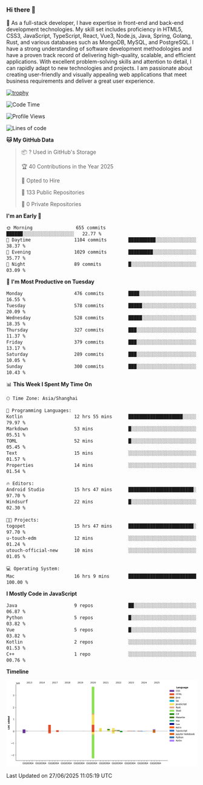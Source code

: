 ### Hi there 👋

🌱 As a full-stack developer, I have expertise in front-end and back-end development technologies. My skill set includes proficiency in HTML5, CSS3, JavaScript, TypeScript, React, Vue3, Node.js, Java, Spring, Golang, Rust, and various databases such as MongoDB, MySQL, and PostgreSQL. I have a strong understanding of software development methodologies and have a proven track record of delivering high-quality, scalable, and efficient applications. With excellent problem-solving skills and attention to detail, I can rapidly adapt to new technologies and projects. I am passionate about creating user-friendly and visually appealing web applications that meet business requirements and deliver a great user experience.

[![trophy](https://github-profile-trophy.vercel.app/?username=elton&rank=SECRET,SSS,SS,S,AAA,AA,A&theme=onedark&no-frame=true&margin-w=10)](https://github.com/ryo-ma/github-profile-trophy)

<!--START_SECTION:waka-->
![Code Time](http://img.shields.io/badge/Code%20Time-1%2C763%20hrs%203%20mins-blue)

![Profile Views](http://img.shields.io/badge/Profile%20Views-0-blue)

![Lines of code](https://img.shields.io/badge/From%20Hello%20World%20I%27ve%20Written-5.8%20million%20lines%20of%20code-blue)

**🐱 My GitHub Data** 

> 📦 ? Used in GitHub's Storage 
 > 
> 🏆 40 Contributions in the Year 2025
 > 
> 💼 Opted to Hire
 > 
> 📜 133 Public Repositories 
 > 
> 🔑 0 Private Repositories 
 > 
**I'm an Early 🐤** 

```text
🌞 Morning                655 commits         ██████░░░░░░░░░░░░░░░░░░░   22.77 % 
🌆 Daytime                1104 commits        ██████████░░░░░░░░░░░░░░░   38.37 % 
🌃 Evening                1029 commits        █████████░░░░░░░░░░░░░░░░   35.77 % 
🌙 Night                  89 commits          █░░░░░░░░░░░░░░░░░░░░░░░░   03.09 % 
```
📅 **I'm Most Productive on Tuesday** 

```text
Monday                   476 commits         ████░░░░░░░░░░░░░░░░░░░░░   16.55 % 
Tuesday                  578 commits         █████░░░░░░░░░░░░░░░░░░░░   20.09 % 
Wednesday                528 commits         █████░░░░░░░░░░░░░░░░░░░░   18.35 % 
Thursday                 327 commits         ███░░░░░░░░░░░░░░░░░░░░░░   11.37 % 
Friday                   379 commits         ███░░░░░░░░░░░░░░░░░░░░░░   13.17 % 
Saturday                 289 commits         ███░░░░░░░░░░░░░░░░░░░░░░   10.05 % 
Sunday                   300 commits         ███░░░░░░░░░░░░░░░░░░░░░░   10.43 % 
```


📊 **This Week I Spent My Time On** 

```text
🕑︎ Time Zone: Asia/Shanghai

💬 Programming Languages: 
Kotlin                   12 hrs 55 mins      ████████████████████░░░░░   79.97 % 
Markdown                 53 mins             █░░░░░░░░░░░░░░░░░░░░░░░░   05.51 % 
TOML                     52 mins             █░░░░░░░░░░░░░░░░░░░░░░░░   05.45 % 
Text                     15 mins             ░░░░░░░░░░░░░░░░░░░░░░░░░   01.57 % 
Properties               14 mins             ░░░░░░░░░░░░░░░░░░░░░░░░░   01.54 % 

🔥 Editors: 
Android Studio           15 hrs 47 mins      ████████████████████████░   97.70 % 
Windsurf                 22 mins             █░░░░░░░░░░░░░░░░░░░░░░░░   02.30 % 

🐱‍💻 Projects: 
togopet                  15 hrs 47 mins      ████████████████████████░   97.70 % 
u-touch-edm              12 mins             ░░░░░░░░░░░░░░░░░░░░░░░░░   01.24 % 
utouch-official-new      10 mins             ░░░░░░░░░░░░░░░░░░░░░░░░░   01.05 % 

💻 Operating System: 
Mac                      16 hrs 9 mins       █████████████████████████   100.00 % 
```

**I Mostly Code in JavaScript** 

```text
Java                     9 repos             ██░░░░░░░░░░░░░░░░░░░░░░░   06.87 % 
Python                   5 repos             █░░░░░░░░░░░░░░░░░░░░░░░░   03.82 % 
Vue                      5 repos             █░░░░░░░░░░░░░░░░░░░░░░░░   03.82 % 
Kotlin                   2 repos             ░░░░░░░░░░░░░░░░░░░░░░░░░   01.53 % 
C++                      1 repo              ░░░░░░░░░░░░░░░░░░░░░░░░░   00.76 % 
```



**Timeline**

![Lines of Code chart](https://raw.githubusercontent.com/elton/elton/main/assets/bar_graph.png)


 Last Updated on 27/06/2025 11:05:19 UTC
<!--END_SECTION:waka-->

<!--
**elton/elton** is a ✨ _special_ ✨ repository because its `README.md` (this file) appears on your GitHub profile.

Here are some ideas to get you started:

- 🔭 I’m currently working on ...
- 🌱 I’m currently learning ...
- 👯 I’m looking to collaborate on ...
- 🤔 I’m looking for help with ...
- 💬 Ask me about ...
- 📫 How to reach me: ...
- 😄 Pronouns: ...
- ⚡ Fun fact: ...
-->

